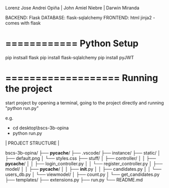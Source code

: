 Lorenz Jose Andrei Opiña | John Amiel Niebre | Darwin Miranda

BACKEND: Flask
DATABASE: flask-sqlalchemy
FRONTEND: html jinja2 - comes with flask

============
Python Setup
============
pip instsall flask
pip install flask-sqlalchemy
pip install  pyJWT

===================
Running the project
===================
start project by opening a terminal, going to the project directly and running "python run.py"

e.g.
- cd desktop\bscs-3b-opina
-  python run.py

| PROJECT STRUCTURE |

bscs-3b-opina/
├── __pycache__/
├── .vscode/
├── instance/
├── static/
│   ├── default.png
│   └── styles.css
├── stuff/
│   ├── controller/
│   │   ├── __pycache__/
│   │   ├── login_controller.py
│   │   └── register_controller.py
│   ├── model/
│   │   ├── __pycache__/
│   │   ├── __init__.py
│   │   ├── candidates.py
│   │   └── users_db.py
│   └── viewmodel/
│       ├── count.py
│       └── get_candidates.py
├── templates/
├── extensions.py
├── run.py
└── README.md





